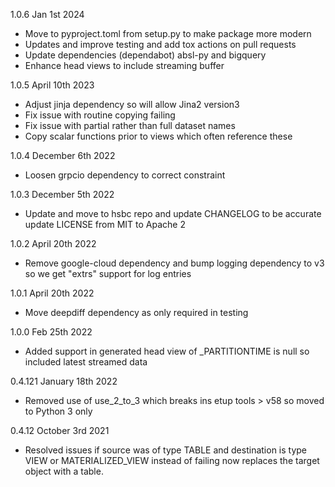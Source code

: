 1.0.6 Jan 1st 2024
- Move to pyproject.toml from setup.py to make package more modern
- Updates and improve testing and add tox actions on pull requests
- Update dependencies (dependabot) absl-py and bigquery
- Enhance head views to include streaming buffer

1.0.5 April 10th 2023
- Adjust jinja dependency so will allow Jina2 version3
- Fix issue with routine copying failing
- Fix issue with partial rather than full dataset names
- Copy scalar functions prior to views which often reference these

1.0.4 December 6th 2022
- Loosen grpcio dependency to correct constraint

1.0.3 December 5th 2022
- Update and move to hsbc repo and update CHANGELOG to be accurate update LICENSE from MIT to Apache 2

1.0.2 April 20th 2022
- Remove google-cloud dependency and bump logging dependency to v3 so we get "extrs" support for log entries

1.0.1 April 20th 2022
- Move deepdiff dependency as only required in testing 

1.0.0 Feb 25th 2022
- Added support in generated head view of _PARTITIONTIME is null so included latest streamed data

0.4.121 January 18th 2022
- Removed use of use_2_to_3 which breaks ins etup tools > v58 so moved to Python 3 only

0.4.12 October 3rd 2021

- Resolved issues if source was of type TABLE and destination is type VIEW or MATERIALIZED_VIEW instead of failing now replaces the target object with a table.
